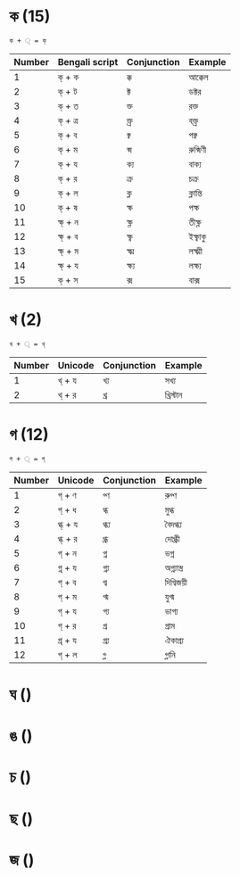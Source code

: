 ক (15)
============
```
ক + ◌্ = ক্
```

| Number | Bengali script  | Conjunction | Example   |
|--------|----------|-------------|-----------|
| 1      | ক্ + ক   | ক্ক         | আক্কেল    |
| 2      | ক্ + ট   | ক্ট         | ডক্টর     |
| 3      | ক্ + ত   | ক্ত         | রক্ত      |
| 4      | ক্ + ত্র | ক্ত্র       | বক্ত্র    |
| 5      | ক্ + ব   | ক্ব         | পক্ব      |
| 6      | ক্ + ম   | ক্ম         | রুক্মিণী  |
| 7      | ক্ + য   | ক্য         | বাক্য     |
| 8      | ক্ + র   | ক্র         | চক্র      |
| 9      | ক্ + ল   | ক্ল         | ক্লান্তি  |
| 10     | ক্ + ষ   | ক্ষ         | পক্ষ      |
| 11     | ক্ষ্ + ন | ক্ষ্ণ       | তীক্ষ্ণ   |
| 12     | ক্ষ্ + ব | ক্ষ্ব       | ইক্ষ্বাকু |
| 13     | ক্ষ্ + ম | ক্ষ্ম       | লক্ষ্মী   |
| 14     | ক্ষ্ + য | ক্ষ্য       | লক্ষ্য    |
| 15     | ক্ + স   | ক্স         | বাক্স     |

খ (2)
============
```খ + ◌্ = খ্```

| Number | Unicode | Conjunction | Example   |
|--------|---------|-------------|-----------|
| 1      | খ্ + য  | খ্য         | সখ্য      |
| 2      | খ্ + র  | খ্র         | খ্রিস্টান |

গ (12)
============
```গ + ◌্ = গ্```

| Number | Unicode  | Conjunction | Example      |
|--------|----------|-------------|--------------|
| 1      | গ্ + ণ   | গ্ণ         | রুগ্ণ       |
| 2      | গ্ + ধ   | গ্ধ         | মুগ্ধ        |
| 3      | গ্ধ্ + য | গ্ধ্য       | বৈদগ্ধ্য     |
| 4      | গ্ধ্ + র | গ্ধ্র       | দোগ্ধ্রী     |
| 5      | গ্ + ন   | গ্ন         | ভগ্ন         |
| 6      | গ্ন্ + য | গ্ন্য       | অগ্ন্যাস্ত্র |
| 7      | গ্ + ব   | গ্ব         | দিগ্বিজয়ী   |
| 8      | গ্ + ম   | গ্ম         | যুগ্ম        |
| 9      | গ্ + য   | গ্য         | ভাগ্য        |
| 10     | গ্ + র   | গ্র         | গ্রাম        |
| 11     | গ্র্ + য | গ্র্য       | ঐকাগ্র্য     |
| 12     | গ্ + ল   | গ্ল         | গ্লানি       |

ঘ ()
============

ঙ ()
============

চ ()
============

ছ ()
============

জ ()
============
